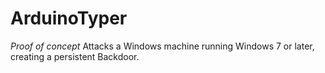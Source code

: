 # ArduinoTyper
*Proof of concept* Attacks a Windows machine running Windows 7 or later, creating a persistent Backdoor.
